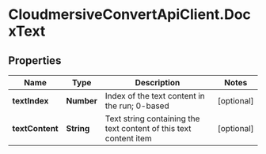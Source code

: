 # CloudmersiveConvertApiClient.DocxText

## Properties
Name | Type | Description | Notes
------------ | ------------- | ------------- | -------------
**textIndex** | **Number** | Index of the text content in the run; 0-based | [optional] 
**textContent** | **String** | Text string containing the text content of this text content item | [optional] 


